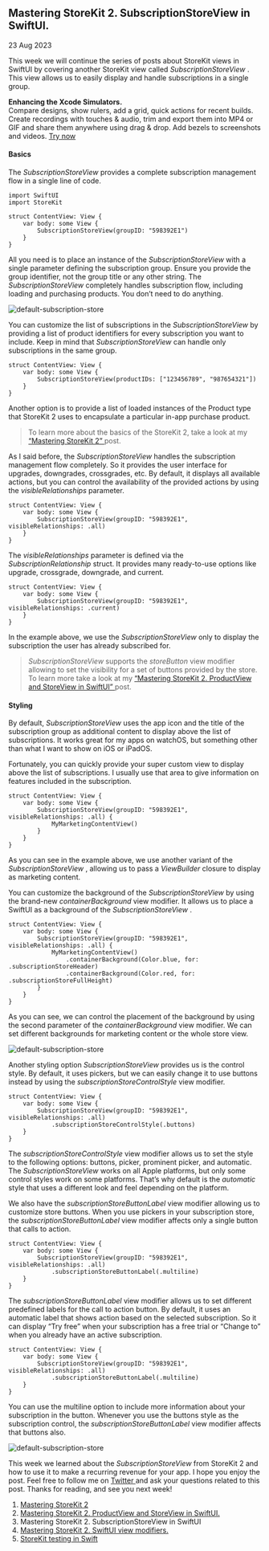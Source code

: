 ##  Mastering StoreKit 2. SubscriptionStoreView in SwiftUI.

23 Aug 2023

This week we will continue the series of posts about StoreKit views in SwiftUI
by covering another StoreKit view called _SubscriptionStoreView_ . This view
allows us to easily display and handle subscriptions in a single group.

**Enhancing the Xcode Simulators.**  
Compare designs, show rulers, add a grid, quick actions for recent builds.
Create recordings with touches & audio, trim and export them into MP4 or GIF
and share them anywhere using drag & drop. Add bezels to screenshots and
videos. [ Try now ](https://gumroad.com/a/931293139/ftvbh)

####  Basics

The _SubscriptionStoreView_ provides a complete subscription management flow
in a single line of code.

    
    
    import SwiftUI
    import StoreKit
    
    struct ContentView: View {
        var body: some View {
            SubscriptionStoreView(groupID: "598392E1")
        }
    }
    

All you need is to place an instance of the _SubscriptionStoreView_ with a
single parameter defining the subscription group. Ensure you provide the group
identifier, not the group title or any other string. The
_SubscriptionStoreView_ completely handles subscription flow, including
loading and purchasing products. You don’t need to do anything.

![default-subscription-store](/public/subs3.png)

You can customize the list of subscriptions in the _SubscriptionStoreView_ by
providing a list of product identifiers for every subscription you want to
include. Keep in mind that _SubscriptionStoreView_ can handle only
subscriptions in the same group.

    
    
    struct ContentView: View {
        var body: some View {
            SubscriptionStoreView(productIDs: ["123456789", "987654321"])
        }
    }
    

Another option is to provide a list of loaded instances of the Product type
that StoreKit 2 uses to encapsulate a particular in-app purchase product.

> To learn more about the basics of the StoreKit 2, take a look at my [
> “Mastering StoreKit 2” ](/2023/08/01/mastering-storekit2/) post.

As I said before, the _SubscriptionStoreView_ handles the subscription
management flow completely. So it provides the user interface for upgrades,
downgrades, crossgrades, etc. By default, it displays all available actions,
but you can control the availability of the provided actions by using the
_visibleRelationships_ parameter.

    
    
    struct ContentView: View {
        var body: some View {
            SubscriptionStoreView(groupID: "598392E1", visibleRelationships: .all)
        }
    }
    

The _visibleRelationships_ parameter is defined via the
_SubscriptionRelationship_ struct. It provides many ready-to-use options like
upgrade, crossgrade, downgrade, and current.

    
    
    struct ContentView: View {
        var body: some View {
            SubscriptionStoreView(groupID: "598392E1", visibleRelationships: .current)
        }
    }
    

In the example above, we use the _SubscriptionStoreView_ only to display the
subscription the user has already subscribed for.

> _SubscriptionStoreView_ supports the _storeButton_ view modifier allowing to
> set the visibility for a set of buttons provided by the store. To learn more
> take a look at my [ “Mastering StoreKit 2. ProductView and StoreView in
> SwiftUI” ](/2023/08/08/mastering-storekit2-productview-in-swiftui/) post.

####  Styling

By default, _SubscriptionStoreView_ uses the app icon and the title of the
subscription group as additional content to display above the list of
subscriptions. It works great for my apps on watchOS, but something other than
what I want to show on iOS or iPadOS.

Fortunately, you can quickly provide your super custom view to display above
the list of subscriptions. I usually use that area to give information on
features included in the subscription.

    
    
    struct ContentView: View {
        var body: some View {
            SubscriptionStoreView(groupID: "598392E1", visibleRelationships: .all) {
                MyMarketingContentView()
            }
        }
    }
    

As you can see in the example above, we use another variant of the
_SubscriptionStoreView_ , allowing us to pass a _ViewBuilder_ closure to
display as marketing content.

You can customize the background of the _SubscriptionStoreView_ by using the
brand-new _containerBackground_ view modifier. It allows us to place a SwiftUI
as a background of the _SubscriptionStoreView_ .

    
    
    struct ContentView: View {
        var body: some View {
            SubscriptionStoreView(groupID: "598392E1", visibleRelationships: .all) {
                MyMarketingContentView()
                    .containerBackground(Color.blue, for: .subscriptionStoreHeader)
                    .containerBackground(Color.red, for: .subscriptionStoreFullHeight)
            }
        }
    }
    

As you can see, we can control the placement of the background by using the
second parameter of the _containerBackground_ view modifier. We can set
different backgrounds for marketing content or the whole store view.

![default-subscription-store](/public/subs1.png)

Another styling option _SubscriptionStoreView_ provides us is the control
style. By default, it uses pickers, but we can easily change it to use buttons
instead by using the _subscriptionStoreControlStyle_ view modifier.

    
    
    struct ContentView: View {
        var body: some View {
            SubscriptionStoreView(groupID: "598392E1", visibleRelationships: .all)
                .subscriptionStoreControlStyle(.buttons)
        }
    }
    

The _subscriptionStoreControlStyle_ view modifier allows us to set the style
to the following options: buttons, picker, prominent picker, and automatic.
The _SubscriptionStoreView_ works on all Apple platforms, but only some
control styles work on some platforms. That’s why default is the _automatic_
style that uses a different look and feel depending on the platform.

We also have the _subscriptionStoreButtonLabel_ view modifier allowing us to
customize store buttons. When you use pickers in your subscription store, the
_subscriptionStoreButtonLabel_ view modifier affects only a single button that
calls to action.

    
    
    struct ContentView: View {
        var body: some View {
            SubscriptionStoreView(groupID: "598392E1", visibleRelationships: .all)
                .subscriptionStoreButtonLabel(.multiline)
        }
    }
    

The _subscriptionStoreButtonLabel_ view modifier allows us to set different
predefined labels for the call to action button. By default, it uses an
automatic label that shows action based on the selected subscription. So it
can display “Try free” when your subscription has a free trial or “Change to”
when you already have an active subscription.

    
    
    struct ContentView: View {
        var body: some View {
            SubscriptionStoreView(groupID: "598392E1", visibleRelationships: .all)
                .subscriptionStoreButtonLabel(.multiline)
        }
    }
    

You can use the multiline option to include more information about your
subscription in the button. Whenever you use the buttons style as the
subscription control, the _subscriptionStoreButtonLabel_ view modifier affects
that buttons also.

![default-subscription-store](/public/subs2.png)

This week we learned about the _SubscriptionStoreView_ from StoreKit 2 and how
to use it to make a recurring revenue for your app. I hope you enjoy the post.
Feel free to follow me on [ Twitter ](https://twitter.com/mecid) and ask your
questions related to this post. Thanks for reading, and see you next week!

  1. [ Mastering StoreKit 2 ](/2023/08/01/mastering-storekit2/)
  2. [ Mastering StoreKit 2. ProductView and StoreView in SwiftUI. ](/2023/08/08/mastering-storekit2-productview-in-swiftui/)
  3. Mastering StoreKit 2. SubscriptionStoreView in SwiftUI 
  4. [ Mastering StoreKit 2. SwiftUI view modifiers. ](/2023/08/29/mastering-storekit2-swiftui-view-modifiers/)
  5. [ StoreKit testing in Swift ](/2024/01/09/storekit-testing-in-swift/)

